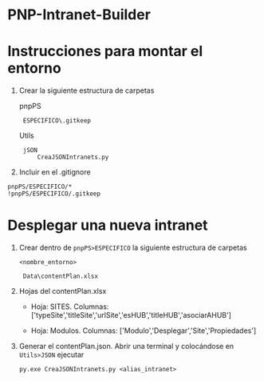 # PNP-Intranet-Builder

# Instrucciones para montar el entorno

1. Crear la siguiente estructura de carpetas

    pnpPS

        ESPECIFICO\.gitkeep

    Utils

        jSON
            CreaJSONIntranets.py


2. Incluir en el .gitignore  

```
pnpPS/ESPECIFICO/*
!pnpPS/ESPECIFICO/.gitkeep
```


# Desplegar una nueva intranet

1. Crear dentro de `pnpPS>ESPECIFICO` la siguiente estructura de carpetas 

    `<nombre_entorno>`

        Data\contentPlan.xlsx

2. Hojas del contentPlan.xlsx

    - Hoja: SITES. Columnas: ['typeSite','titleSite','urlSite','esHUB','titleHUB','asociarAHUB']

    - Hoja: Modulos. Columnas: ['Modulo','Desplegar','Site','Propiedades']

3. Generar el contentPlan.json. Abrir una terminal y colocándose en `Utils>JSON` ejecutar

    ```
    py.exe CreaJSONIntranets.py <alias_intranet>






